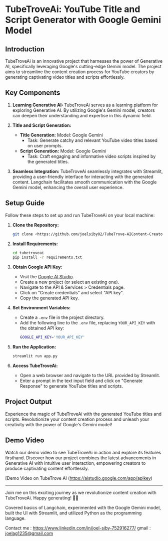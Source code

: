 # TubeTroveAi: YouTube Title and Script Generator with Google Gemini Model

## Introduction
TubeTroveAi is an innovative project that harnesses the power of Generative AI, specifically leveraging Google's cutting-edge Gemini model. The project aims to streamline the content creation process for YouTube creators by generating captivating video titles and scripts effortlessly.

## Key Components
1. **Learning Generative AI:** TubeTroveAi serves as a learning platform for exploring Generative AI. By utilizing Google's Gemini model, creators can deepen their understanding and expertise in this dynamic field.

2. **Title and Script Generation:**
   - **Title Generation:** Model: Google Gemini
     - Task: Generate catchy and relevant YouTube video titles based on user prompts.
   - **Script Generation:** Model: Google Gemini
     - Task: Craft engaging and informative video scripts inspired by the generated titles.

3. **Seamless Integration:** TubeTroveAi seamlessly integrates with Streamlit, providing a user-friendly interface for interacting with the generated content. Langchain facilitates smooth communication with the Google Gemini model, enhancing the overall user experience.

## Setup Guide
Follow these steps to set up and run TubeTroveAi on your local machine:

1. **Clone the Repository:**
   ```bash
   git clone <https://github.com/joelsiby02/TubeTrove-AIContent-Creator.git>
   ```

2. **Install Requirements:**
   ```bash
   cd tubetroveai
   pip install -r requirements.txt
   ```

3. **Obtain Google API Key:**
   - Visit the [Google AI Studio](https://aistudio.google.com/app/apikey).
   - Create a new project (or select an existing one).
   - Navigate to the API & Services > Credentials page.
   - Click on "Create credentials" and select "API key".
   - Copy the generated API key.

4. **Set Environment Variables:**
   - Create a `.env` file in the project directory.
   - Add the following line to the `.env` file, replacing `YOUR_API_KEY` with the obtained API key:
     ```bash
     GOOGLE_API_KEY='YOUR_API_KEY'
     ```

5. **Run the Application:**
   ```bash
   streamlit run app.py
   ```

6. **Access TubeTroveAi:**
   - Open a web browser and navigate to the URL provided by Streamlit.
   - Enter a prompt in the text input field and click on "Generate Response" to generate YouTube titles and scripts.

## Project Output
Experience the magic of TubeTroveAi with the generated YouTube titles and scripts. Revolutionize your content creation process and unleash your creativity with the power of Google's Gemini model!

## Demo Video
Watch our demo video to see TubeTroveAi in action and explore its features firsthand. Discover how our project combines the latest advancements in Generative AI with intuitive user interaction, empowering creators to produce captivating content effortlessly.

[Demo Video on TubeTrove AI (https://aistudio.google.com/app/apikey)

---

Join me on this exciting journey as we revolutionize content creation with TubeTroveAi. Happy generating! 🚀🎥

Covered basics of Langchain, experimented with the Google Gemini model, built the UI with Streamlit, and utilized Python as the programming language.

Contact me : https://www.linkedin.com/in/joel-siby-752916277/
gmail : joelag1235@gmail.com
